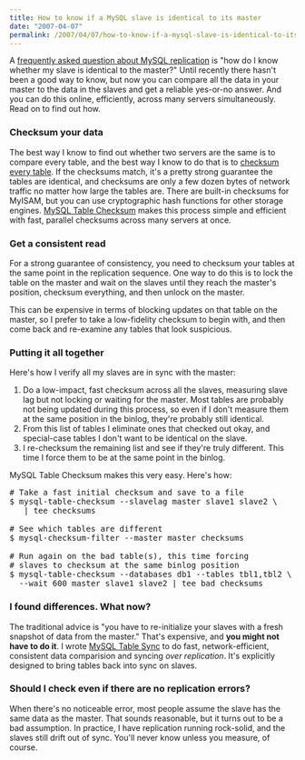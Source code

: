 ```yaml
---
title: How to know if a MySQL slave is identical to its master
date: "2007-04-07"
permalink: /2007/04/07/how-to-know-if-a-mysql-slave-is-identical-to-its-master/
---
```

A [frequently asked question about MySQL replication][1] is "how do I know whether my slave is identical to the master?" Until recently there hasn't been a good way to know, but now you can compare all the data in your master to the data in the slaves and get a reliable yes-or-no answer. And you can do this online, efficiently, across many servers simultaneously. Read on to find out how.

### Checksum your data

The best way I know to find out whether two servers are the same is to compare every table, and the best way I know to do that is to [checksum every table][2]. If the checksums match, it's a pretty strong guarantee the tables are identical, and checksums are only a few dozen bytes of network traffic no matter how large the tables are. There are built-in checksums for MyISAM, but you can use cryptographic hash functions for other storage engines. [MySQL Table Checksum][3] makes this process simple and efficient with fast, parallel checksums across many servers at once.

### Get a consistent read

For a strong guarantee of consistency, you need to checksum your tables at the same point in the replication sequence. One way to do this is to lock the table on the master and wait on the slaves until they reach the master's position, checksum everything, and then unlock on the master.

This can be expensive in terms of blocking updates on that table on the master, so I prefer to take a low-fidelity checksum to begin with, and then come back and re-examine any tables that look suspicious.

### Putting it all together

Here's how I verify all my slaves are in sync with the master:

1.  Do a low-impact, fast checksum across all the slaves, measuring slave lag but not locking or waiting for the master. Most tables are probably not being updated during this process, so even if I don't measure them at the same position in the binlog, they're probably still identical.
2.  From this list of tables I eliminate ones that checked out okay, and special-case tables I don't want to be identical on the slave.
3.  I re-checksum the remaining list and see if they're truly different. This time I force them to be at the same point in the binlog.

MySQL Table Checksum makes this very easy. Here's how:

<pre># Take a fast initial checksum and save to a file
$ mysql-table-checksum --slavelag master slave1 slave2 \
   | tee checksums

# See which tables are different
$ mysql-checksum-filter --master master checksums

# Run again on the bad table(s), this time forcing
# slaves to checksum at the same binlog position
$ mysql-table-checksum --databases db1 --tables tbl1,tbl2 \
  --wait 600 master slave1 slave2 | tee bad_checksums</pre>

### I found differences. What now?

The traditional advice is "you have to re-initialize your slaves with a fresh snapshot of data from the master." That's expensive, and **you might not have to do it**. I wrote [MySQL Table Sync][3] to do fast, network-efficient, consistent data comparision and syncing *over replication*. It's explicitly designed to bring tables back into sync on slaves.

### Should I check even if there are no replication errors?

When there's no noticeable error, most people assume the slave has the same data as the master. That sounds reasonable, but it turns out to be a bad assumption. In practice, I have replication running rock-solid, and the slaves still drift out of sync. You'll never know unless you measure, of course.

 [1]: http://onlinesolutionsmysql.blogspot.com/2007/03/questions-and-answers-during-first.html
 [2]: /blog/2007/01/25/how-to-calculate-table-checksums-in-mysql/
 [3]: http://code.google.com/p/maatkit
